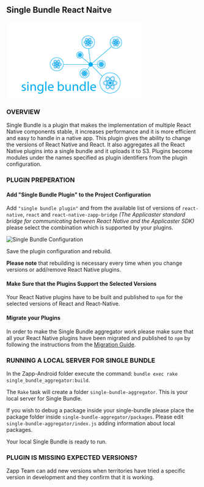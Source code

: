 ## Single Bundle React Naitve

![single-bundle.png](./single-bundle.png)

### OVERVIEW
Single Bundle is a plugin that makes the implementation of multiple React Native components stable, it increases performance and it is more efficient and easy to handle in a native app. This plugin gives the ability to change the versions of React Native and React. It also aggregates all the React Native plugins into a single bundle and it uploads it to S3. Plugins become modules under the names specified as plugin identifiers from the plugin configuration.

### PLUGIN PREPERATION

#### Add "Single Bundle Plugin" to the Project Configuration
Add  `"single bundle plugin"`  and from the available list of versions of `react-native`, `react` and `react-native-zapp-bridge` *(The Applicaster standard bridge for communicating between React Native and the Applicaster SDK)* please select the combination which is supported by your plugins.

![Single Bundle Configuration]( https://assets-production.applicaster.com/applicaster-employees/zapp_team/anna_bauza/react_native/single-bundle-config.png  "Single Bundle Configuration")

Save the plugin configuration and rebuild.

**Please note** that rebuilding is necessary every time when you change versions or add/remove React Native plugins.


#### Make Sure that the Plugins Support the Selected Versions
Your React Native plugins have to be built and published to `npm` for the selected versions of React and React-Native.


#### Migrate your Plugins
In order to make the Single Bundle aggregator work please make sure that all your React Native plugins have been migrated and published to `npm` by following the instructions from the [Migration Guide](../../quick-brick/migration-guide.md).

### RUNNING A LOCAL SERVER FOR SINGLE BUNDLE

In the Zapp-Android folder execute the command:
`bundle exec rake single_bundle_aggregator:build`.


The `Rake` task will create a folder `single-bundle-aggregator`. This is your local server for Single Bundle.

If you wish to debug a package inside your single-bundle please place the package folder inside `single-bundle-aggregator/packages`. Please edit `single-bundle-aggregator/index.js` adding information about local packages.

Your local Single Bundle is ready to run.

### PLUGIN IS MISSING EXPECTED VERSIONS?
Zapp Team can add new versions when territories have tried a specific version in development and they confirm that it is working.
